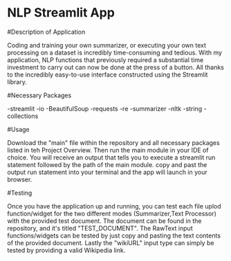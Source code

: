 # NLP Streamlit App


#Description of Application

Coding and training your own summarizer, or executing your own text processing on a dataset is incredibly time-consuming and tedious. With my application, NLP functions that previously required a substantial time investment to carry out can now be done at the press of a button. All thanks to the incredibly easy-to-use interface constructed using the Streamlit library.

#Necessary Packages

-streamlit -io -BeautifulSoup -requests -re -summarizer -nltk -string -collections

#Usage

Download the "main" file within the repository and all necessary packages listed in teh Project Overview. Then run the main module in your IDE of choice. You will receive an output that tells you to execute a streamlit run statement followed by the path of the main module. copy and past the output run statement into your terminal and the app will launch in your browser.

#Testing

Once you have the application up and running, you can test each file uplod function/widget for the two different modes (Summarizer,Text Processor) with the provided test document. The document can be found in the repository, and it's titled "TEST_DOCUMENT". The RawText input functions/widgets can be tested by just copy and pasting the text contents of the provided document. Lastly the "wikiURL" input type can simply be tested by providing a valid Wikipedia link.



